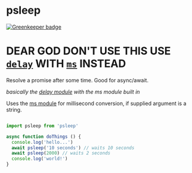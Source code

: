 # psleep

[![Greenkeeper badge](https://badges.greenkeeper.io/SEAPUNK/psleep.svg)](https://greenkeeper.io/)

# DEAR GOD DON'T USE THIS USE [`delay`](https://github.com/sindresorhus/delay) WITH [`ms`](https://github.com/zeit/ms) INSTEAD

Resolve a promise after some time. Good for async/await.

*basically the [delay module](https://github.com/sindresorhus/delay) with the ms module built in*

Uses the [ms module](https://github.com/zeit/ms) for millisecond 
conversion, if supplied argument is a string.

```javascript

import psleep from 'psleep'

async function doThings () {
  console.log('hello...')
  await psleep('10 seconds') // waits 10 seconds
  await psleep(2000) // waits 2 seconds
  console.log('world!')
}

```
